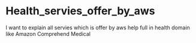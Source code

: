 # Health_servies_offer_by_aws
I want to explain all servies which is offer by aws  help full in health domain like Amazon Comprehend Medical
